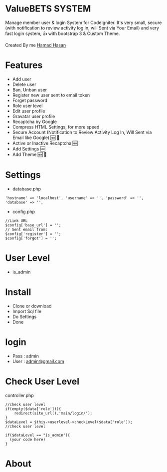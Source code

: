 # ValueBETS SYSTEM
Manage member user & login System for CodeIgniter. It's very small, secure (with notification to review activity log in, will Sent via Your Email) and very fast login system, :+1: with bootstrap 3 & Custom Theme.

Created By me [Hamad Hasan](http://seersol.com)


# Features
- Add user
- Delete user
- Ban, Unban user
- Register new user sent to email token
- Forget password
- Role user level
- Edit user profile
- Gravatar user profile
- Recaptcha by Google
- Compress HTML Settings, for more speed
- Secure Account (Notification to Review Activity Log In, Will Sent via Email like Google) :new: :tada:
- Active or Inactive Recaptcha :new:
- Add Settings :new:
- Add Theme :new: :tada:

# Settings
- database.php
```
'hostname' => 'localhost', 'username' => '', 'password' => '', 'database' => '',
```

- config.php
```
//Link URL
$config['base_url'] = '';
// Sent email from:
$config['register'] = '';
$config['forgot'] = '';
```

# User Level
- is_admin

# Install
- Clone or download
- Import Sql file
- Do Settings
- Done

# login
- Pass : admin
- User : admin@gmail.com

# Check User Level
controller.php
```
//check user level
if(empty($data['role'])){
    redirect(site_url().'main/login/');
}
$dataLevel = $this->userlevel->checkLevel($data['role']);
//check user level

if($dataLevel == "is_admin"){
  (your code here)
}
```

# About
